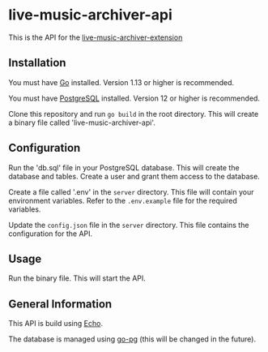 # live-music-archiver-api

This is the API for the [live-music-archiver-extension](https://github.com/broem/live-music-archiver-extension)

## Installation

You must have [Go](https://golang.org/) installed. Version 1.13 or higher is recommended.

You must have [PostgreSQL](https://www.postgresql.org/) installed. Version 12 or higher is recommended.

Clone this repository and run `go build` in the root directory. This will create a binary file called 'live-music-archiver-api'.

## Configuration

Run the 'db.sql' file in your PostgreSQL database. This will create the database and tables. Create a user and grant them access to the database.

Create a file called '.env' in the `server` directory. This file will contain your environment variables. Refer to the `.env.example` file for the required variables.

Update the `config.json` file in the `server` directory. This file contains the configuration for the API.

## Usage

Run the binary file. This will start the API.

## General Information

This API is build using [Echo](https://echo.labstack.com/). 

The database is managed using [go-pg](https://github.com/go-pg/pg) (this will be changed in the future).

